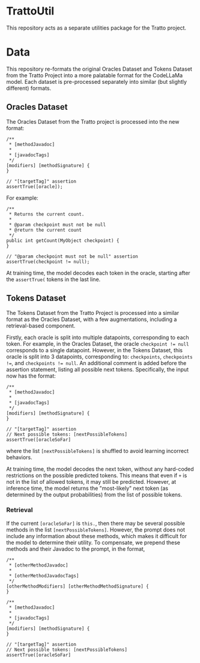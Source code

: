 # TrattoUtil

This repository acts as a separate utilities package for the Tratto project. 

# Data

This repository re-formats the original Oracles Dataset and Tokens Dataset from the Tratto Project into a more palatable format for the CodeLLaMa model. Each dataset is pre-processed separately into similar (but slightly different) formats.

## Oracles Dataset

The Oracles Dataset from the Tratto project is processed into the new format:

<!-- Does "methodJavadoc" refer to the entire Javadoc (i.e. including Javadoc tags) or only the description? !-->

```
/**
 * [methodJavadoc]
 *
 * [javadocTags]
 */
[modifiers] [methodSignature] {
}

// "[targetTag]" assertion
assertTrue([oracle]);
```

For example:

```
/**
 * Returns the current count.
 *
 * @param checkpoint must not be null
 * @return the current count
 */
public int getCount(MyObject checkpoint) {
}

// "@param checkpoint must not be null" assertion
assertTrue(checkpoint != null);
```

At training time, the model decodes each token in the oracle, starting after the `assertTrue(` tokens in the last line. 

## Tokens Dataset

The Tokens Dataset from the Tratto Project is processed into a similar format as the Oracles Dataset, with a few augmentations, including a retrieval-based component. 

Firstly, each oracle is split into multiple datapoints, corresponding to each token. For example, in the Oracles Dataset, the oracle `checkpoint != null` corresponds to a single datapoint. However, in the Tokens Dataset, this oracle is split into 3 datapoints, corresponding to: `checkpoints`, `checkpoints !=`, and `checkpoints != null`. An additional comment is added before the assertion statement, listing all possible next tokens. Specifically, the input now has the format:

```
/**
 * [methodJavadoc]
 *
 * [javadocTags]
 */
[modifiers] [methodSignature] {
}

// "[targetTag]" assertion
// Next possible tokens: [nextPossibleTokens]
assertTrue([oracleSoFar]
```

where the list `[nextPossibleTokens]` is shuffled to avoid learning incorrect behaviors. 

At training time, the model decodes the next token, without any hard-coded restrictions on the possible predicted tokens. This means that even if `+` is not in the list of allowed tokens, it may still be predicted. However, at inference time, the model returns the "most-likely" next token (as determined by the output probabilities) from the list of possible tokens. 

### Retrieval

If the current `[oracleSoFar]` is `this.`, then there may be several possible methods in the list `[nextPossibleTokens]`. However, the prompt does not include any information about these methods, which makes it difficult for the model to determine their utility. To compensate, we prepend these methods and their Javadoc to the prompt, in the format,

```
/**
 * [otherMethodJavadoc]
 *
 * [otherMethodJavadocTags]
 */
[otherMethodModifiers] [otherMethodMethodSignature] {
}

/**
 * [methodJavadoc]
 *
 * [javadocTags]
 */
[modifiers] [methodSignature] {
}

// "[targetTag]" assertion
// Next possible tokens: [nextPossibleTokens]
assertTrue([oracleSoFar]
```

